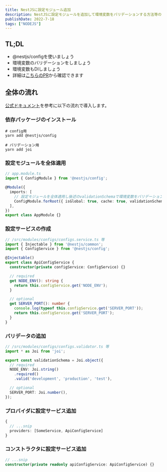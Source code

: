 ```yaml
---
title: NestJSに設定モジュール追加
description: NestJSに設定モジュールを追加して環境変数をバリデーションする方法等のメモ
publishDate: 2022-7-18
tags: ["NODEJS"]
---
```


## TL;DL

- @nestjs/configを使いましょう
- 環境変数のバリデーションをしましょう
- 環境変数もDIしましょう
- 詳細は[こちらのPR](https://github.com/g-dash/g-dash/pull/19)から確認できます

## 全体の流れ
[公式ドキュメント](https://docs.nestjs.com/techniques/configuration)を参考に以下の流れで導入します。

### 依存パッケージのインストール
```shell
# config用
yarn add @nestjs/config

# バリデーション用
yarn add joi

```

### 設定モジュールを全体適用
```ts
// app.module.ts
import { ConfigModule } from '@nestjs/config';

@Module({
  imports: [
    // 設定モジュールを全体適用し後述のvalidationSchemaで環境変数をバリデーション
    ConfigModule.forRoot({ isGlobal: true, cache: true, validationSchema }),
  ],
})
export class AppModule {}
```

### 設定サービスの作成
```ts
// /src/modules/configs/configs.service.ts 等
import { Injectable } from '@nestjs/common';
import { ConfigService } from '@nestjs/config';

@Injectable()
export class ApiConfigService {
  constructor(private configService: ConfigService) {}

  // required
  get NODE_ENV(): string {
    return this.configService.get('NODE_ENV');
  }

  // optional
  get SERVER_PORT(): number {
    console.log(typeof this.configService.get('SERVER_PORT'));
    return this.configService.get('SERVER_PORT');
  }
}
```

### バリデータの追加
```ts
// /src/modules/configs/configs.validator.ts 等
import * as Joi from 'joi';

export const validationSchema = Joi.object({
  // required
  NODE_ENV: Joi.string()
    .required()
    .valid('development', 'production', 'test'),

  // optional
  SERVER_PORT: Joi.number(),
});
```

### プロバイダに設定サービス追加

```ts
{
  // ...snip
  providers: [SomeService, ApiConfigService]
}
```

### コンストラクタに設定サービス追加
```ts
// ...snip
constructor(private readonly apiConfigService: ApiConfigService) {}
```
